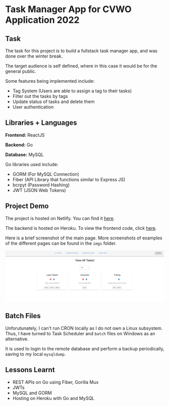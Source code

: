 # Task Manager App for CVWO Application 2022

## Task
The task for this project is to build a fullstack task manager app, and was done over the winter break.

The target audience is self defined, where in this case it would be for the general public.

Some features being implemented include:

- Tag System (Users are able to assign a tag to their tasks)
- Filter out the tasks by tags
- Update status of tasks and delete them
- User authentication 

## Libraries + Languages
**Frontend:** ReactJS

**Backend:** Go

**Database:** MySQL

Go libraries used include:

- GORM (For MySQL Connection)
- Fiber (API Library that functions similar to Express JS)
- bcrpyt (Password Hashing)
- JWT (JSON Web Tokens)

## Project Demo
The project is hosted on Netlify. You can find it [here](https://cvwo-task-manager.netlify.app/).

The backend is hosted on Heroku. To view the frontend code, click [here](https://github.com/RyanCheungJF/CVWO-Frontend).

Here is a brief screenshot of the main page. More screenshots of examples of the different pages can be found in the `imgs` folder.

![](/imgs/mainpage.png)

## Batch Files
Unforutunately, I can't run CRON locally as I do not own a Linux subsystem. Thus, I have turned to Task Scheduler and `batch` files on Windows as an alternative. 

It is used to login to the remote database and perform a backup periodically, saving to my local `mysqldump`.

## Lessons Learnt
- REST APIs on Go using Fiber, Gorilla Mux
- JWTs
- MySQL and GORM
- Hosting on Heroku with Go and MySQL
